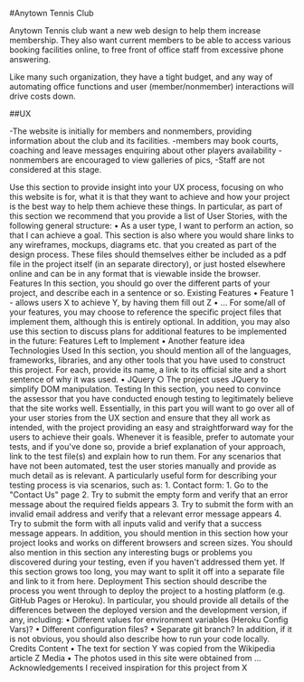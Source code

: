 #Anytown Tennis Club

Anytown Tennis club want a new web design to help them increase membership.
They also want current members to be able to access various booking facilities online,
to free front of office staff from excessive phone answering.

Like many such organization, they have a tight budget, and any way of automating office functions
and user (member/nonmember) interactions will drive costs down.

##UX

-The website is initially for members and nonmembers, providing information about the club and its facilities.
    -members may book courts, coaching and leave messages enquiring about other players availability
    -nonmembers are encouraged to view galleries of pics, 
-Staff are not considered at this stage.


Use this section to provide insight into your UX process, focusing on who this website is for, what it is that they want to achieve and how your project is the best way to help them achieve
 these things.
In particular, as part of this section we recommend that you provide a list of User Stories, with the following general structure:
• As a user type, I want to perform an action, so that I can achieve a goal.
This section is also where you would share links to any wireframes, mockups, diagrams etc. that you created as part of the design process. These files should themselves
 either be included as a pdf file in the project itself (in an separate directory), or just hosted elsewhere online and can be in any format that is viewable inside the browser.
Features
In this section, you should go over the different parts of your project, and describe each in a sentence or so.
Existing Features
• Feature 1 - allows users X to achieve Y, by having them fill out Z
• ...
For some/all of your features, you may choose to reference the specific project files that implement them, although this is entirely optional.
In addition, you may also use this section to discuss plans for additional features to be implemented in the future:
Features Left to Implement
• Another feature idea
Technologies Used
In this section, you should mention all of the languages, frameworks, libraries, and any other tools that you have used to construct this project. For each, provide its name, a link to its official site and a short sentence of why it was used.
• JQuery
○ The project uses JQuery to simplify DOM manipulation.
Testing
In this section, you need to convince the assessor that you have conducted enough testing to legitimately believe that the site works well. Essentially, in this part you will want to go over all of your user stories from the UX section and ensure that they all work as intended, with the project providing an easy and straightforward way for the users to achieve their goals.
Whenever it is feasible, prefer to automate your tests, and if you've done so, provide a brief explanation of your approach, link to the test file(s) and explain how to run them.
For any scenarios that have not been automated, test the user stories manually and provide as much detail as is relevant. A particularly useful form for describing your testing process is via scenarios, such as: 1. Contact form: 1. Go to the "Contact Us" page 2. Try to submit the empty form and verify that an error message about the required fields appears 3. Try to submit the form with an invalid email address and verify that a relevant error message appears 4. Try to submit the form with all inputs valid and verify that a success message appears.
In addition, you should mention in this section how your project looks and works on different browsers and screen sizes.
You should also mention in this section any interesting bugs or problems you discovered during your testing, even if you haven't addressed them yet.
If this section grows too long, you may want to split it off into a separate file and link to it from here.
Deployment
This section should describe the process you went through to deploy the project to a hosting platform (e.g. GitHub Pages or Heroku).
In particular, you should provide all details of the differences between the deployed version and the development version, if any, including:
• Different values for environment variables (Heroku Config Vars)?
• Different configuration files?
• Separate git branch?
In addition, if it is not obvious, you should also describe how to run your code locally.
Credits
Content
• The text for section Y was copied from the Wikipedia article Z
Media
• The photos used in this site were obtained from ...
Acknowledgements
I received inspiration for this project from X
